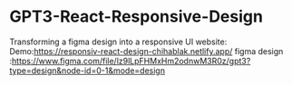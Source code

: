 # GPT3-React-Responsive-Design
Transforming a figma design into a responsive UI website:
Demo:https://responsiv-react-design-chihablak.netlify.app/
figma design :https://www.figma.com/file/lz9lLpFHMxHm2odnwM3R0z/gpt3?type=design&node-id=0-1&mode=design
